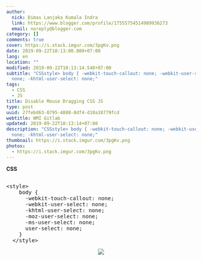 ```yaml
---
author:
  nick: Dimas Lanjaka Kumala Indra
  link: https://www.blogger.com/profile/17555754514989936273
  email: noreply@blogger.com
category: []
comments: true
cover: https://i.stack.imgur.com/3pgKv.png
date: 2019-09-22T10:13:00.000+07:00
lang: en
location: ""
modified: 2019-09-22T10:13:14.548+07:00
subtitle: "CSSstyle> body { -webkit-touch-callout: none; -webkit-user-select:
  none; -khtml-user-select: none;"
tags:
  - CSS
  - JS
title: Disable Mouse Dragging CSS JS
type: post
uuid: 27febd63-0795-4888-8df4-d10a18779fcd
webtitle: WMI Gitlab
updated: 2019-09-22T10:13:14+07:00
description: "CSSstyle> body { -webkit-touch-callout: none; -webkit-user-select:
  none; -khtml-user-select: none;"
thumbnail: https://i.stack.imgur.com/3pgKv.png
photos:
  - https://i.stack.imgur.com/3pgKv.png
---
```


<div dir="ltr" style="text-align: left;" trbidi="on"><b>CSS</b><br><pre><br>&lt;style&gt;<br>    body {<br>      -webkit-touch-callout: none;<br>      -webkit-user-select: none;<br>      -khtml-user-select: none;<br>      -moz-user-select: none;<br>      -ms-user-select: none;<br>      user-select: none;<br>    }<br>  &lt;/style&gt;<br></pre><div class="separator" style="clear: both; text-align: center;"><a href="https://i.stack.imgur.com/3pgKv.png" imageanchor="1" style="margin-left: 1em; margin-right: 1em;" rel="noopener noreferer nofollow"><img border="0" src="https://i.stack.imgur.com/3pgKv.png" data-original-width="319" data-original-height="192"></a></div> </div><script>document.querySelectorAll("pre,code");
  pretext.forEach(function (el) {
    el.classList.toggle("notranslate", true);
  });</script>